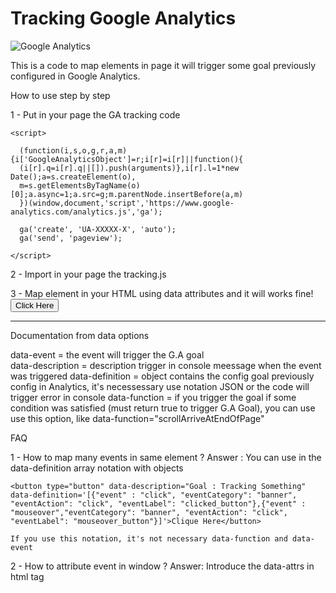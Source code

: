 # Tracking Google Analytics

![Google Analytics](http://www.brandsoftheworld.com/sites/default/files/styles/logo-thumbnail/public/052013/google_analytics_oficial.png?itok=PDW-zq0g)

This is a code to map elements in page it will trigger some goal previously configured in Google Analytics.

How to use step by step

1 - Put in your page the GA tracking code

	<script>

	  (function(i,s,o,g,r,a,m){i['GoogleAnalyticsObject']=r;i[r]=i[r]||function(){
      (i[r].q=i[r].q||[]).push(arguments)},i[r].l=1*new Date();a=s.createElement(o),
      m=s.getElementsByTagName(o)[0];a.async=1;a.src=g;m.parentNode.insertBefore(a,m)
      })(window,document,'script','https://www.google-analytics.com/analytics.js','ga');

      ga('create', 'UA-XXXXX-X', 'auto');
      ga('send', 'pageview');

    </script>

2 - Import in your page the tracking.js
	<script src="tracking.js"></script>

3 - Map element in your HTML using data attributes and it will works fine!
	<button type="button" data-description="Click in button" data-event="click" data-definition='{"eventCategory": "banner", "eventAction": "click", "eventLabel": "banner_170716"}'>Click Here</button>

-----------------

Documentation from data options

data-event       = the event will trigger the G.A goal  
data-description = description trigger in console meessage when the event was triggered
data-definition  = object contains the config goal previously config in Analytics, it's necessessary use notation JSON or the code will trigger error in console
data-function    = if you trigger the goal if some condition was satisfied (must return true to trigger G.A Goal), you can use use this option, like data-function="scrollArriveAtEndOfPage"

FAQ

1 - How to map many events in same element ? Answer : You can use in the data-definition array notation with objects
	
	<button type="button" data-description="Goal : Tracking Something" data-definition='[{"event" : "click", "eventCategory": "banner", "eventAction": "click", "eventLabel": "clicked_button"},{"event" : "mouseover","eventCategory": "banner", "eventAction": "click", "eventLabel": "mouseover_button"}]'>Clique Here</button>

	If you use this notation, it's not necessary data-function and data-event

2 - How to attribute event in window ? Answer: Introduce the data-attrs in html tag
